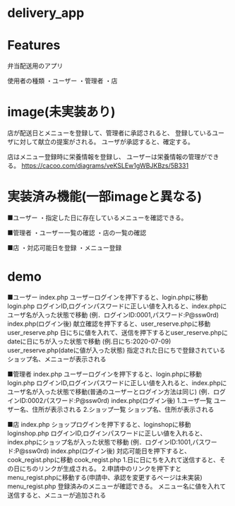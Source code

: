 # delivery_app

# Features
弁当配送用のアプリ

使用者の種類
・ユーザー
・管理者
・店

# image(未実装あり)
店が配送日とメニューを登録して、管理者に承認されると、
登録しているユーザに対して献立の提案がされる。
ユーザが承認すると、確定する。

店はメニュー登録時に栄養情報を登録し、
ユーザーは栄養情報の管理ができる。
https://cacoo.com/diagrams/veKSLEw1gWBJKBzs/5B331


# 実装済み機能(一部imageと異なる)
■ユーザー
  ・指定した日に存在しているメニューを確認できる。

■管理者
  ・ユーザー一覧の確認
  ・店の一覧の確認
  
■店
  ・対応可能日を登録
  ・メニュー登録

# demo
■ユーザー
  index.php
    ユーザーログインを押下すると、login.phpに移動
  login.php
    ログインID,ログインパスワードに正しい値を入れると、index.phpにユーザ名が入った状態で移動
    (例．ログインID:0001,パスワード:P@ssw0rd)
  index.php(ログイン後)
    献立確認を押下すると、user_reserve.phpに移動
  user_reserve.php
    日にちに値を入れて、送信を押下するとuser_reserve.phpにdateに日にちが入った状態で移動
    (例.日にち:2020-07-09)
  user_reserve.php(dateに値が入った状態)
    指定された日にちで登録されているショップ名、メニューが表示される
    
■管理者
  index.php
    ユーザーログインを押下すると、login.phpに移動
  login.php
    ログインID,ログインパスワードに正しい値を入れると、index.phpにユーザ名が入った状態で移動(普通のユーザーとログイン方法は同じ)
    (例．ログインID:0002パスワード:P@ssw0rd)
  index.php(ログイン後)
    1.ユーザ一覧
      ユーザー名、住所が表示される
    2.ショップ一覧
      ショップ名、住所が表示される
    
■店
  index.php
    ショップログインを押下すると、loginshopに移動
  loginshop.php
    ログインID,ログインパスワードに正しい値を入れると、index.phpにショップ名が入った状態で移動
    (例．ログインID:1001,パスワード:P@ssw0rd)
  index.php(ログイン後)
    対応可能日を押下すると、cook_regist.phpに移動
  cook_regist.php
    1.日に日にちを入れて送信すると、その日にちのリンクが生成される。
    2.申請中のリンクを押下すとmenu_regist.phpに移動する(申請中、承認を変更するページは未実装)
  menu_regist.php
    登録済みのメニューが確認できる。
    メニュー名に値を入れて送信すると、メニューが追加される
  
